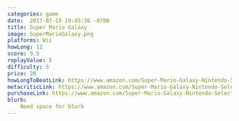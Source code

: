 ```yaml
---
categories: game
date:  2017-07-19 19:45:36 -0700
title: Super Mario Galaxy
image: SuperMarioGalaxy.png
platforms: Wii
howLong: 12
score: 9.5
replayValue: 5
difficulty: 5
price: 20
howLongToBeatLink: https://www.amazon.com/Super-Mario-Galaxy-Nintendo-Selects-Wii/dp/B005FYJA52
metacriticLink: https://www.amazon.com/Super-Mario-Galaxy-Nintendo-Selects-Wii/dp/B005FYJA52
purchaseLink: https://www.amazon.com/Super-Mario-Galaxy-Nintendo-Selects-Wii/dp/B005FYJA52
blurb:
    Need space for blurb
---
```

